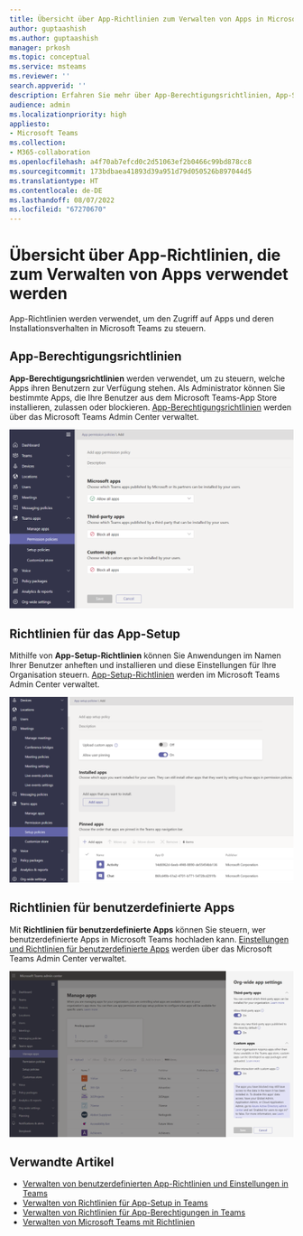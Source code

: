 ```yaml
---
title: Übersicht über App-Richtlinien zum Verwalten von Apps in Microsoft Teams
author: guptaashish
ms.author: guptaashish
manager: prkosh
ms.topic: conceptual
ms.service: msteams
ms.reviewer: ''
search.appverid: ''
description: Erfahren Sie mehr über App-Berechtigungsrichtlinien, App-Setup-Richtlinien und Richtlinien für benutzerdefinierte Apps, die zum Verwalten von Apps in Microsoft Teams verwendet werden.
audience: admin
ms.localizationpriority: high
appliesto:
- Microsoft Teams
ms.collection:
- M365-collaboration
ms.openlocfilehash: a4f70ab7efcd0c2d51063ef2b0466c99bd878cc8
ms.sourcegitcommit: 173bdbaea41893d39a951d79d050526b897044d5
ms.translationtype: HT
ms.contentlocale: de-DE
ms.lasthandoff: 08/07/2022
ms.locfileid: "67270670"
---
```

# <a name="overview-of-app-policies-used-to-manage-apps"></a>Übersicht über App-Richtlinien, die zum Verwalten von Apps verwendet werden

App-Richtlinien werden verwendet, um den Zugriff auf Apps und deren Installationsverhalten in Microsoft Teams zu steuern.

## <a name="app-permission-policies"></a>App-Berechtigungsrichtlinien

**App-Berechtigungsrichtlinien** werden verwendet, um zu steuern, welche Apps ihren Benutzern zur Verfügung stehen. Als Administrator können Sie bestimmte Apps, die Ihre Benutzer aus dem Microsoft Teams-App Store installieren, zulassen oder blockieren. [App-Berechtigungsrichtlinien](teams-app-permission-policies.md) werden über das Microsoft Teams Admin Center verwaltet.

![Screenshot einer App-Berechtigungsrichtlinie.](media/app-permission-policy.png)

## <a name="app-setup-policies"></a>Richtlinien für das App-Setup

Mithilfe von **App-Setup-Richtlinien** können Sie Anwendungen im Namen Ihrer Benutzer anheften und installieren und diese Einstellungen für Ihre Organisation steuern. [App-Setup-Richtlinien](teams-app-setup-policies.md) werden im Microsoft Teams Admin Center verwaltet.

![Screenshot einer App-Setup-Richtlinie im Microsoft Teams Admin Center.](media/app-setup-policy.png)

## <a name="custom-app-policies"></a>Richtlinien für benutzerdefinierte Apps

Mit **Richtlinien für benutzerdefinierte Apps** können Sie steuern, wer benutzerdefinierte Apps in Microsoft Teams hochladen kann. [Einstellungen und Richtlinien für benutzerdefinierte Apps](teams-custom-app-policies-and-settings.md) werden über das Microsoft Teams Admin Center verwaltet.

![Screenshot einer Richtlinie für benutzerdefinierte Apps.](media/custom-app-policy.png)

## <a name="related-articles"></a>Verwandte Artikel

* [Verwalten von benutzerdefinierten App-Richtlinien und Einstellungen in Teams](teams-custom-app-policies-and-settings.md)
* [Verwalten von Richtlinien für App-Setup in Teams](teams-app-setup-policies.md)
* [Verwalten von Richtlinien für App-Berechtigungen in Teams](teams-app-permission-policies.md)
* [Verwalten von Microsoft Teams mit Richtlinien](manage-teams-with-policies.md)

